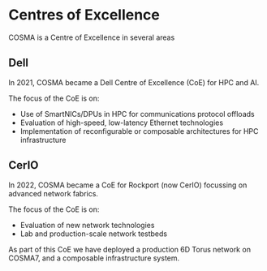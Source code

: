 # Centres of Excellence

COSMA is a Centre of Excellence in several areas

## Dell

In 2021, COSMA became a Dell Centre of Excellence (CoE) for HPC and AI.

The focus of the CoE is on:

- Use of SmartNICs/DPUs in HPC for communications protocol offloads
- Evaluation of high-speed, low-latency Ethernet technologies
- Implementation of reconfigurable or composable architectures for HPC infrastructure

## CerIO

In 2022, COSMA became a CoE for Rockport (now CerIO) focussing on advanced network fabrics.

The focus of the CoE is on:

- Evaluation of new network technologies
- Lab and production-scale network testbeds

As part of this CoE we have deployed a production 6D Torus network on COSMA7, and a composable infrastructure system.
